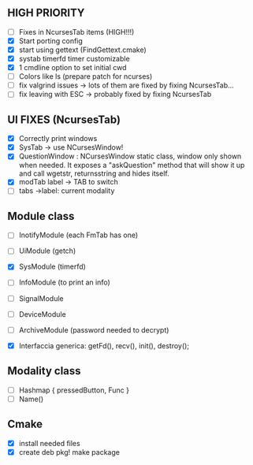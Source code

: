 ## HIGH PRIORITY
- [ ] Fixes in NcursesTab items (HIGH!!!)
- [x] Start porting config
- [x] start using gettext (FindGettext.cmake)
- [x] systab timerfd timer customizable
- [x] 1 cmdline option to set initial cwd
- [ ] Colors like ls (prepare patch for ncurses)
- [ ] fix valgrind issues -> lots of them are fixed by fixing NcursesTab...
- [ ] fix leaving with ESC -> probably fixed by fixing NcursesTab

## UI FIXES (NcursesTab)
- [x] Correctly print windows
- [x] SysTab -> use NCursesWindow!
- [x] QuestionWindow : NCursesWindow static class, window only shown when needed. It exposes a "askQuestion" method that will show it up and call wgetstr, returnsstring and hides itself.
- [x] modTab label -> TAB to switch
- [ ] tabs ->label: current modality

## Module class
- [ ] InotifyModule (each FmTab has one)
- [ ] UiModule (getch)
- [x] SysModule (timerfd)
- [ ] InfoModule (to print an info)
- [ ] SignalModule
- [ ] DeviceModule
- [ ] ArchiveModule (password needed to decrypt)

- [x] Interfaccia generica: getFd(), recv(), init(), destroy();

## Modality class
- [ ] Hashmap { pressedButton, Func }
- [ ] Name() 

## Cmake
- [x] install needed files
- [x] create deb pkg! make package
